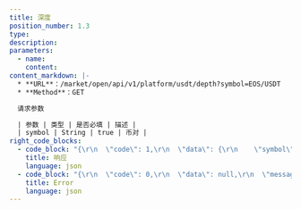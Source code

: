 ```yaml
---
title: 深度
position_number: 1.3
type:
description:
parameters:
  - name:
    content:
content_markdown: |-
  * **URL**：/market/open/api/v1/platform/usdt/depth?symbol=EOS/USDT
  * **Method**：GET

  请求参数

  | 参数 | 类型 | 是否必填 | 描述 |
  | symbol | String | true | 币对 |
right_code_blocks:
  - code_block: "{\r\n  \"code\": 1,\r\n  \"data\": {\r\n    \"symbol\": \"EOS/USDT\",//币对\r\n    \"bids\": [ //买单\r\n      [\r\n        \"1.999\",//价格\r\n        \"9592\"//数量\r\n      ]\r\n    ],\r\n    \"asks\": [//卖单\r\n      [\r\n        \"2.6\",\r\n        \"1\"\r\n      ],\r\n      [\r\n        \"2.55\",\r\n        \"4840\"\r\n      ]\r\n      \r\n    ]\r\n  },\r\n  \"message\": \"SUCCESS\"\r\n}"
    title: 响应
    language: json
  - code_block: "{\r\n  \"code\": 0,\r\n  \"data\": null,\r\n  \"message\": \"FAILURE\"\r\n}"
    title: Error
    language: json
---
```


